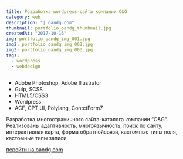 ```yaml
---
title: Розработка wordpress-сайта компании O&G
category: web
description: "| oandg.com"
thumbnail: portfolio_oandg_thumbnail.jpg
createdAt: "2017-10-16"
img: portfolio_oandg_img_001.jpg
img2: portfolio_oandg_img_002.jpg
img3: portfolio_oandg_img_003.jpg
tags: 
  - wordpress
  - webdesign
---
```


- Adobe Photoshop, Adobe Illustrator
- Gulp, SCSS
- HTML5/CSS3
- Wordpress
- ACF, CPT UI, Polylang, ContctForm7

Разработка многостраничного сайта-каталога компании “O&G”. Реализованы адаптивность, многоязычность, поиск по сайту, интерактивная карта, форма обратнойсвязи, кастомные типы поля, кастомные типы записи

[перейти на oandg.com](http://oandg.com")
